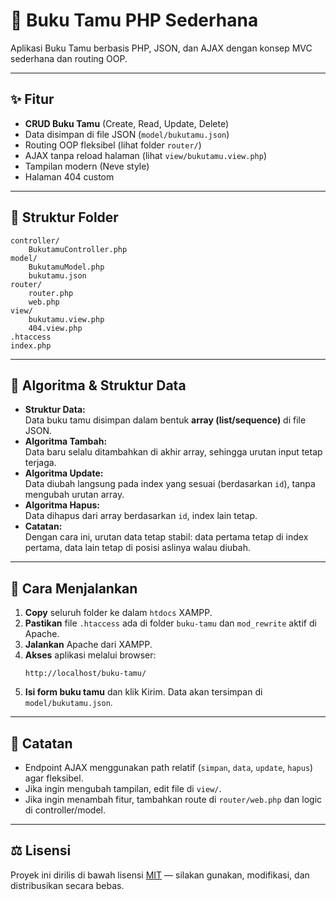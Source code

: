 # 📖 Buku Tamu PHP Sederhana

Aplikasi Buku Tamu berbasis PHP, JSON, dan AJAX dengan konsep MVC sederhana dan routing OOP.

---

## ✨ Fitur

- **CRUD Buku Tamu** (Create, Read, Update, Delete)
- Data disimpan di file JSON (`model/bukutamu.json`)
- Routing OOP fleksibel (lihat folder `router/`)
- AJAX tanpa reload halaman (lihat `view/bukutamu.view.php`)
- Tampilan modern (Neve style)
- Halaman 404 custom

---

## 📁 Struktur Folder

```
controller/
    BukutamuController.php
model/
    BukutamuModel.php
    bukutamu.json
router/
    router.php
    web.php
view/
    bukutamu.view.php
    404.view.php
.htaccess
index.php
```

---

## 🧠 Algoritma & Struktur Data

- **Struktur Data:**  
  Data buku tamu disimpan dalam bentuk **array (list/sequence)** di file JSON.
- **Algoritma Tambah:**  
  Data baru selalu ditambahkan di akhir array, sehingga urutan input tetap terjaga.
- **Algoritma Update:**  
  Data diubah langsung pada index yang sesuai (berdasarkan `id`), tanpa mengubah urutan array.
- **Algoritma Hapus:**  
  Data dihapus dari array berdasarkan `id`, index lain tetap.
- **Catatan:**  
  Dengan cara ini, urutan data tetap stabil: data pertama tetap di index pertama, data lain tetap di posisi aslinya walau diubah.

---

## 🚀 Cara Menjalankan

1. **Copy** seluruh folder ke dalam `htdocs` XAMPP.
2. **Pastikan** file `.htaccess` ada di folder `buku-tamu` dan `mod_rewrite` aktif di Apache.
3. **Jalankan** Apache dari XAMPP.
4. **Akses** aplikasi melalui browser:
   ```
   http://localhost/buku-tamu/
   ```
5. **Isi form buku tamu** dan klik Kirim. Data akan tersimpan di `model/bukutamu.json`.

---

## 📝 Catatan

- Endpoint AJAX menggunakan path relatif (`simpan`, `data`, `update`, `hapus`) agar fleksibel.
- Jika ingin mengubah tampilan, edit file di `view/`.
- Jika ingin menambah fitur, tambahkan route di `router/web.php` dan logic di controller/model.

---

## ⚖️ Lisensi

Proyek ini dirilis di bawah lisensi [MIT](https://opensource.org/licenses/MIT) — silakan gunakan, modifikasi, dan distribusikan secara bebas.